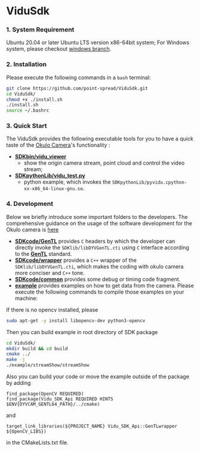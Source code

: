

# ViduSdk

### 1. System Requirement

Ubuntu 20.04 or later Ubuntu LTS version x86-64bit system; For Windows system, please checkout [windows  branch](https://github.com/point-spread/ViduSdk/tree/windows).

### 2. Installation

Please execute the following commands in a `bash` terminal:

```bash
git clone https://github.com/point-spread/ViduSdk.git
cd ViduSdk/
chmod +x ./install.sh
./install.sh
source ~/.bashrc
```

### 3. Quick Start

The ViduSdk provides the following executable tools for you to have a quick taste of the [Okulo Camera](https://www.pointspread.cn/okulo-p1)'s functionality :

* **[SDKbin/vidu_viewer](./SDKbin/vidu_viewer)**
  * show the origin camera stream, point cloud and control the video stream;
* **[SDKpythonLib/vidu_test.py](./SDKpythonLib/vidu_test.py)**
  * python example, which invokes the ``SDKpythonLib/pyvidu.cpython-xx-x86_64-linux-gnu.so``.

### 4. Development

Below we briefly introduce some important folders to the developers. The comprehensive guidance on the usage of the software development for the Okulo camera is [here](http://dev.pointspread.cn:82/Okulo_Software_Developer's_Guide.pdf)

* **[SDKcode/GenTL](./SDKcode/GenTL)** provides ``C`` headers by which the developer can directly invoke the ``SDKlib/libDYVGenTL.cti``  using  ``C`` interface according to the **[GenTL](https://www.emva.org/wp-content/uploads/GenICam_GenTL_1_5.pdf)** standard.
* **[SDKcode/wrapper](./SDKcode/wrapper)** provides a ``C++`` wrapper of the ``SDKlib/libDYVGenTL.cti``, which makes the coding with okulo camera more conciser and ``C++`` tone.
* **[SDKcode/common](./SDKcode/common)** provides some debug or timing code fragment.
* **[example](./example)** provides examples on how to get data from the camera. Please execute the following commands to compile those examples on your machine:


If there is no opencv installed, please
```bash
sudo apt-get -y install libopencv-dev python3-opencv
```
Then you can build example in root directory of SDK package

  ```bash
  cd ViduSdk/
  mkdir build && cd build
  cmake ../
  make -j
  ./example/streamShow/streamShow
  ```

Also you can build your code or move the example outside of the package by adding

```
find_package(OpenCV REQUIRED)
find_package(Vidu_SDK_Api REQUIRED HINTS $ENV{DYVCAM_GENTL64_PATH}/../cmake)
```
and

```
target_link_libraries(${PROJECT_NAME} Vidu_SDK_Api::GenTLwrapper ${OpenCV_LIBS})
```

in the CMakeLists.txt file.
